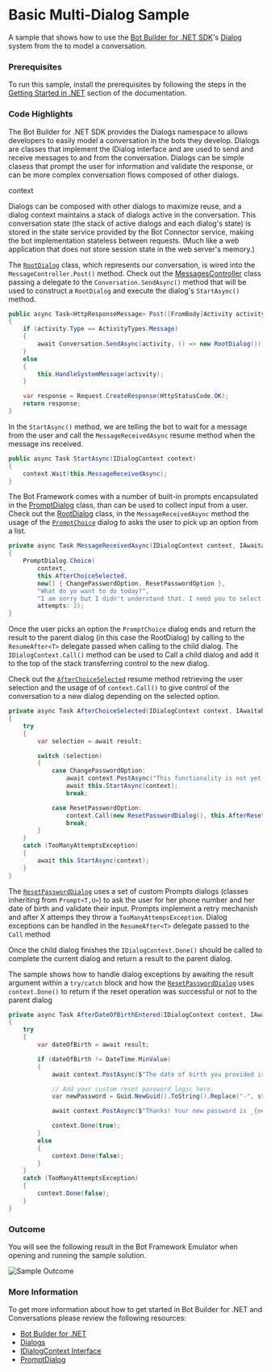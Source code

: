 # Basic Multi-Dialog Sample

A sample that shows how to use the [Bot Builder for .NET SDK](https://dev.botframework.com/)'s [Dialog](https://docs.botframework.com/en-us/csharp/builder/sdkreference/dialogs.html) system from the  to model a conversation.

### Prerequisites

To run this sample, install the prerequisites by following the steps in the [Getting Started in .NET](https://docs.botframework.com/en-us/csharp/builder/sdkreference/gettingstarted.html) section of the documentation.

### Code Highlights

The Bot Builder for .NET SDK provides the Dialogs namespace to allows developers to easily model a conversation in the bots they develop.
Dialogs are classes that implement the IDialog interface and are used to send and receive messages to and from the conversation. 
Dialogs can be simple clasess that prompt the user for information and validate the response, or can be more complex conversation flows composed of other dialogs.

context


Dialogs can be composed with other dialogs to maximize reuse, 
and a dialog context maintains a stack of dialogs active in the conversation.
This conversation state (the stack of active dialogs and each dialog's state) is stored in the state service provided by the Bot Connector service, making the bot implementation stateless between requests. (Much like a web application that does not store session state in the web server's memory.)

The [`RootDialog`](Dialogs/RootDialog.cs) class, which represents our conversation, is wired into the `MessageController.Post()` method. Check out the [MessagesController](Controllers/MessagesController.cs#L22) class passing a delegate to the `Conversation.SendAsync()` method that will be used to construct a `RootDialog` and execute the dialog's `StartAsync()` method.


````C#
public async Task<HttpResponseMessage> Post([FromBody]Activity activity)
{
    if (activity.Type == ActivityTypes.Message)
    {
        await Conversation.SendAsync(activity, () => new RootDialog());
    }
    else
    {
        this.HandleSystemMessage(activity);
    }

    var response = Request.CreateResponse(HttpStatusCode.OK);
    return response;
}
````

In the `StartAsync()` method, we are telling the bot to wait for a message from the user and call the `MessageReceivedAsync` resume method when the message ins received.

````C#
public async Task StartAsync(IDialogContext context)
{
    context.Wait(this.MessageReceivedAsync);
}
````
The Bot Framework comes with a number of built-in prompts encapsulated in the [PromptDialog](https://github.com/Microsoft/BotBuilder/blob/84e0973b7e4473b3a02c4e21233b82f439014c95/CSharp/Library/Microsoft.Bot.Builder/Dialogs/PromptDialog.cs) class, than can be used to collect input from a user.  Check out the [RootDialog](Dialogs/RootDialog.cs#L19-L28) class, in the `MessageReceivedAsync` method the usage of the [`PromptChoice`](https://github.com/Microsoft/BotBuilder/blob/84e0973b7e4473b3a02c4e21233b82f439014c95/CSharp/Library/Microsoft.Bot.Builder/Dialogs/PromptDialog.cs#L548) dialog to asks the user to pick up an option from a list.

````C#
private async Task MessageReceivedAsync(IDialogContext context, IAwaitable<IMessageActivity> result)
{
    PromptDialog.Choice(
        context, 
        this.AfterChoiceSelected, 
        new[] { ChangePasswordOption, ResetPasswordOption }, 
        "What do yo want to do today?", 
        "I am sorry but I didn't understand that. I need you to select one of the options below",
        attempts: 2);
}
````

Once the user picks an option the `PromptChoice` dialog ends and return the result to the parent dialog (in this case the RootDialog) by calling to the `ResumeAfter<T>` delegate passed when calling to the child dialog.  The `IDialogContext.Call()` method can be used to Call a child dialog and add it to the top of the stack transferring control to the new dialog.

Check out the [`AfterChoiceSelected`](Dialogs/RootDialog.cs#L30-L52) resume method retrieving the user selection and the usage of of `context.Call()` to give control of the conversation to a new dialog depending on the selected option.

````C#
private async Task AfterChoiceSelected(IDialogContext context, IAwaitable<string> result)
{
    try
    {
        var selection = await result;

        switch (selection)
        {
            case ChangePasswordOption:
                await context.PostAsync("This functionality is not yet implemented! Try resetting your password.");
                await this.StartAsync(context);
                break;

            case ResetPasswordOption:
                context.Call(new ResetPasswordDialog(), this.AfterResetPassword);
                break;
        }
    }
    catch (TooManyAttemptsException)
    {
        await this.StartAsync(context);
    }
}
````

The [`ResetPasswordDialog`](Dialogs/ResetPassword.cs) uses a set of custom Prompts dialogs (classes inheriting from `Prompt<T,U>`) to ask the user for her phone number and her date of birth and validate their input. Prompts implement a retry mechanish and after X attemps they throw a `TooManyAttempsException`. Dialog exceptions can be handled in the `ResumeAfter<T>` delegate passed to the `Call` method



Once the child dialog finishes the `IDialogContext.Done()` should be called to complete the current dialog and return a result to the parent dialog. 

The sample shows how to handle dialog exceptions by awaiting the result argument within a `try/catch` block and how the  [`ResetPasswordDialog`](Dialogs/ResetPassword.cs#L68) uses `context.Done()` to return if the reset operation was successful or not to the parent dialog

````C#
private async Task AfterDateOfBirthEntered(IDialogContext context, IAwaitable<DateTime> result)
{
    try
    {
        var dateOfBirth = await result;

        if (dateOfBirth != DateTime.MinValue)
        {
            await context.PostAsync($"The date of birth you provided is: {dateOfBirth.ToShortDateString()}");

            // Add your custom reset password logic here.
            var newPassword = Guid.NewGuid().ToString().Replace("-", string.Empty);

            await context.PostAsync($"Thanks! Your new password is _{newPassword}_");

            context.Done(true);
        }
        else
        {
            context.Done(false);
        }
    }
    catch (TooManyAttemptsException)
    {
        context.Done(false);
    }
}
````


### Outcome

You will see the following result in the Bot Framework Emulator when opening and running the sample solution.

![Sample Outcome](images/outcome.png)

### More Information

To get more information about how to get started in Bot Builder for .NET and Conversations please review the following resources:
* [Bot Builder for .NET](https://docs.botframework.com/en-us/csharp/builder/sdkreference/index.html)
* [Dialogs](https://docs.botframework.com/en-us/csharp/builder/sdkreference/dialogs.html)
* [IDialogContext Interface](https://docs.botframework.com/en-us/csharp/builder/sdkreference/d1/dc6/interface_microsoft_1_1_bot_1_1_builder_1_1_dialogs_1_1_i_dialog_context.html)
* [PromptDialog](https://docs.botframework.com/en-us/csharp/builder/sdkreference/d9/d03/class_microsoft_1_1_bot_1_1_builder_1_1_dialogs_1_1_prompt_dialog.html)
